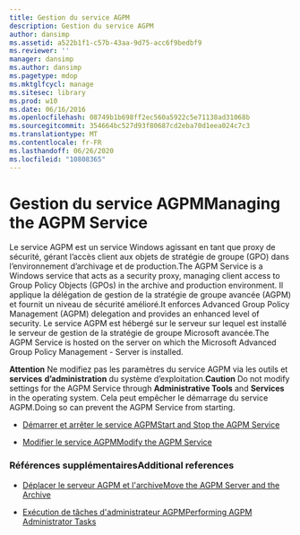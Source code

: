 ```yaml
---
title: Gestion du service AGPM
description: Gestion du service AGPM
author: dansimp
ms.assetid: a522b1f1-c57b-43aa-9d75-acc6f9bedbf9
ms.reviewer: ''
manager: dansimp
ms.author: dansimp
ms.pagetype: mdop
ms.mktglfcycl: manage
ms.sitesec: library
ms.prod: w10
ms.date: 06/16/2016
ms.openlocfilehash: 08749b1b698ff2ec560a5922c5e71138ad31068b
ms.sourcegitcommit: 354664bc527d93f80687cd2eba70d1eea024c7c3
ms.translationtype: MT
ms.contentlocale: fr-FR
ms.lasthandoff: 06/26/2020
ms.locfileid: "10808365"
---
```

# <span data-ttu-id="987af-103">Gestion du service AGPM</span><span class="sxs-lookup"><span data-stu-id="987af-103">Managing the AGPM Service</span></span>


<span data-ttu-id="987af-104">Le service AGPM est un service Windows agissant en tant que proxy de sécurité, gérant l’accès client aux objets de stratégie de groupe (GPO) dans l’environnement d’archivage et de production.</span><span class="sxs-lookup"><span data-stu-id="987af-104">The AGPM Service is a Windows service that acts as a security proxy, managing client access to Group Policy Objects (GPOs) in the archive and production environment.</span></span> <span data-ttu-id="987af-105">Il applique la délégation de gestion de la stratégie de groupe avancée (AGPM) et fournit un niveau de sécurité amélioré.</span><span class="sxs-lookup"><span data-stu-id="987af-105">It enforces Advanced Group Policy Management (AGPM) delegation and provides an enhanced level of security.</span></span> <span data-ttu-id="987af-106">Le service AGPM est hébergé sur le serveur sur lequel est installé le serveur de gestion de la stratégie de groupe Microsoft avancée.</span><span class="sxs-lookup"><span data-stu-id="987af-106">The AGPM Service is hosted on the server on which the Microsoft Advanced Group Policy Management - Server is installed.</span></span>

<span data-ttu-id="987af-107">**Attention**  Ne modifiez pas les paramètres du service AGPM via les outils et **services** **d’administration** du système d’exploitation.</span><span class="sxs-lookup"><span data-stu-id="987af-107">**Caution** Do not modify settings for the AGPM Service through **Administrative Tools** and **Services** in the operating system.</span></span> <span data-ttu-id="987af-108">Cela peut empêcher le démarrage du service AGPM.</span><span class="sxs-lookup"><span data-stu-id="987af-108">Doing so can prevent the AGPM Service from starting.</span></span>

 

-   [<span data-ttu-id="987af-109">Démarrer et arrêter le service AGPM</span><span class="sxs-lookup"><span data-stu-id="987af-109">Start and Stop the AGPM Service</span></span>](start-and-stop-the-agpm-service-agpm30ops.md)

-   [<span data-ttu-id="987af-110">Modifier le service AGPM</span><span class="sxs-lookup"><span data-stu-id="987af-110">Modify the AGPM Service</span></span>](modify-the-agpm-service-agpm30ops.md)

### <span data-ttu-id="987af-111">Références supplémentaires</span><span class="sxs-lookup"><span data-stu-id="987af-111">Additional references</span></span>

-   [<span data-ttu-id="987af-112">Déplacer le serveur AGPM et l'archive</span><span class="sxs-lookup"><span data-stu-id="987af-112">Move the AGPM Server and the Archive</span></span>](move-the-agpm-server-and-the-archive.md)

-   [<span data-ttu-id="987af-113">Exécution de tâches d'administrateur AGPM</span><span class="sxs-lookup"><span data-stu-id="987af-113">Performing AGPM Administrator Tasks</span></span>](performing-agpm-administrator-tasks-agpm30ops.md)

 

 





